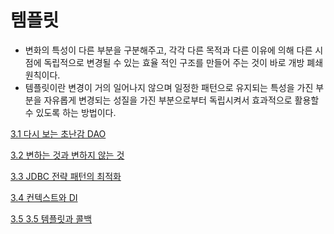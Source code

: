 # 템플릿

- 변화의 특성이 다른 부분을 구분해주고, 각각 다른 목적과 다른 이유에 의해 다른 시점에 독립적으로 변경될 수 있는 효율 적인 구조를 만들어 주는 것이 바로 개방 폐쇄 원칙이다.
- 템플릿이란 변경이 거의 일어나지 않으며 일정한 패턴으로 유지되는 특성을 가진 부분을 자유롭게 변경되는 성질을 가진 부분으로부터 독립시켜서 효과적으로 활용할 수 있도록 하는 방법이다.

[3.1 다시 보는 초난감 DAO](3/3.1_다시_보는_초난감_DAO.md)

[3.2 변하는 것과 변하지 않는 것](3/3.2_변하는_것과_변하지_않는_것.md)

[3.3 JDBC 전략 패턴의 최적화](3/3.3_JDBC_전략_패턴의_최적화.md)

[3.4 컨텍스트와 DI](3/3.4_컨텍스트와_DI.md)

[3.5 3.5 템플릿과 콜백](3/3.5_템플릿과_콜백.md)


